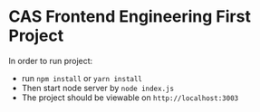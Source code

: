 # CAS Frontend Engineering First Project

In order to run project:
 - run `npm install` or `yarn install`
 - Then start node server by `node index.js`
 - The project should be viewable on `http://localhost:3003`
